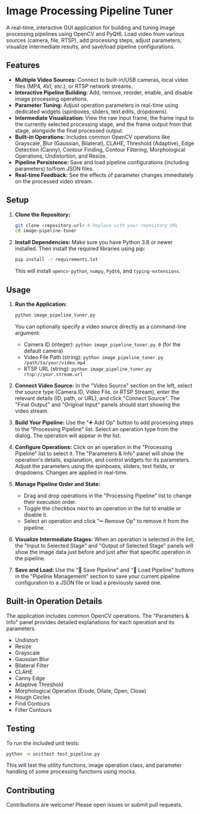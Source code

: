 # Image Processing Pipeline Tuner

A real-time, interactive GUI application for building and tuning image processing pipelines using OpenCV and PyQt6. Load video from various sources (camera, file, RTSP), add processing steps, adjust parameters, visualize intermediate results, and save/load pipeline configurations.

## Features

*   **Multiple Video Sources:** Connect to built-in/USB cameras, local video files (MP4, AVI, etc.), or RTSP network streams.
*   **Interactive Pipeline Building:** Add, remove, reorder, enable, and disable image processing operations.
*   **Parameter Tuning:** Adjust operation parameters in real-time using dedicated widgets (spinboxes, sliders, text edits, dropdowns).
*   **Intermediate Visualization:** View the raw input frame, the frame input to the currently selected processing stage, and the frame output from that stage, alongside the final processed output.
*   **Built-in Operations:** Includes common OpenCV operations like Grayscale, Blur (Gaussian, Bilateral), CLAHE, Threshold (Adaptive), Edge Detection (Canny), Contour Finding, Contour Filtering, Morphological Operations, Undistortion, and Resize.
*   **Pipeline Persistence:** Save and load pipeline configurations (including parameters) to/from JSON files.
*   **Real-time Feedback:** See the effects of parameter changes immediately on the processed video stream.

## Setup

1.  **Clone the Repository:**
    ```bash
    git clone <repository-url> # Replace with your repository URL
    cd image-pipeline-tuner
    ```

2.  **Install Dependencies:**
    Make sure you have Python 3.8 or newer installed. Then install the required libraries using pip:
    ```bash
    pip install -r requirements.txt
    ```
    This will install `opencv-python`, `numpy`, `PyQt6`, and `typing-extensions`.

## Usage

1.  **Run the Application:**
    ```bash
    python image_pipeline_tuner.py
    ```
    You can optionally specify a video source directly as a command-line argument:
    *   Camera ID (integer): `python image_pipeline_tuner.py 0` (for the default camera)
    *   Video File Path (string): `python image_pipeline_tuner.py /path/to/your/video.mp4`
    *   RTSP URL (string): `python image_pipeline_tuner.py rtsp://your.stream.url`

2.  **Connect Video Source:**
    In the "Video Source" section on the left, select the source type (Camera ID, Video File, or RTSP Stream), enter the relevant details (ID, path, or URL), and click "Connect Source". The "Final Output" and "Original Input" panels should start showing the video stream.

3.  **Build Your Pipeline:**
    Use the "➕ Add Op" button to add processing steps to the "Processing Pipeline" list. Select an operation type from the dialog. The operation will appear in the list.

4.  **Configure Operations:**
    Click on an operation in the "Processing Pipeline" list to select it. The "Parameters & Info" panel will show the operation's details, explanation, and control widgets for its parameters. Adjust the parameters using the spinboxes, sliders, text fields, or dropdowns. Changes are applied in real-time.

5.  **Manage Pipeline Order and State:**
    *   Drag and drop operations in the "Processing Pipeline" list to change their execution order.
    *   Toggle the checkbox next to an operation in the list to enable or disable it.
    *   Select an operation and click "➖ Remove Op" to remove it from the pipeline.

6.  **Visualize Intermediate Stages:**
    When an operation is selected in the list, the "Input to Selected Stage" and "Output of Selected Stage" panels will show the image data just before and just after that specific operation in the pipeline.

7.  **Save and Load:**
    Use the "💾 Save Pipeline" and "📂 Load Pipeline" buttons in the "Pipeline Management" section to save your current pipeline configuration to a JSON file or load a previously saved one.

## Built-in Operation Details

The application includes common OpenCV operations. The "Parameters & Info" panel provides detailed explanations for each operation and its parameters.

*   Undistort
*   Resize
*   Grayscale
*   Gaussian Blur
*   Bilateral Filter
*   CLAHE
*   Canny Edge
*   Adaptive Threshold
*   Morphological Operation (Erode, Dilate, Open, Close)
*   Hough Circles
*   Find Contours
*   Filter Contours

## Testing

To run the included unit tests:

```bash
python -m unittest test_pipeline.py
```

This will test the utility functions, image operation class, and parameter handling of some processing functions using mocks.

## Contributing

Contributions are welcome! Please open issues or submit pull requests.